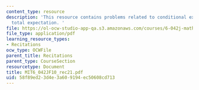 ```yaml
---
content_type: resource
description: 'This resource contains problems related to conditional expectation and
  total expectation. '
file: https://ol-ocw-studio-app-qa.s3.amazonaws.com/courses/6-042j-mathematics-for-computer-science-fall-2010/58f89ed23d4e3a609194ec50608cd713_MIT6_042JF10_rec21.pdf
file_type: application/pdf
learning_resource_types:
- Recitations
ocw_type: OCWFile
parent_title: Recitations
parent_type: CourseSection
resourcetype: Document
title: MIT6_042JF10_rec21.pdf
uid: 58f89ed2-3d4e-3a60-9194-ec50608cd713
---
```


